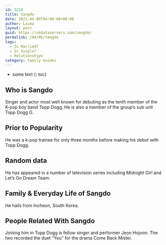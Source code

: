 ```yaml
---
id: 3218
title: Sangdo
date: 2021-04-06T04:00:09+00:00
author: Laima
layout: post
guid: https://ukdataservers.com/sangdo/
permalink: /04/06/sangdo
tags:
  - Is Married?
  - Is Single?
  - Relationships
category: Family Guides
---
```


* some text
{: toc}


## Who is Sangdo
                  
                  
                  
Singer and actor most well known for debuting as the tenth member of the K-pop boy band Topp Dogg. He is also a member of the group&#8217;s sub unit Topp Dogg G.
                  
              
            
              
            
                
                
                
## Prior to Popularity
                  
                  
                  
He was a k-pop trainee for only three months before making his debut with Topp Dogg.
                  
              
            
              
            
                
                
                
## Random data
                  
                  
                  
He has appeared in a number of television series including Midnight Girl and Let&#8217;s Go Dream Team.
                  
              
            
              
            
                
                
                
## Family & Everyday Life of Sangdo
                  
                  
                  
He hails from Incheon, South Korea.
                  
              
            
              
            
                
                
                
## People Related With Sangdo
                  
                  
                  
Joining him in Topp Dogg is fellow singer and performer Jeon Hojoon. The two recorded the duet &#8220;You&#8221; for the drama Come Back Mister.
                  
              
            
              
            
                
              
            
              
              
            
            
              
            
          
          
          